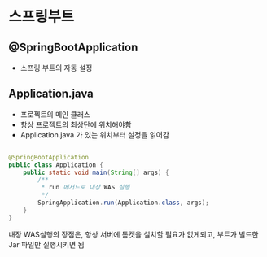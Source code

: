 # 스프링부트

## @SpringBootApplication

- 스프링 부트의 자동 설정

## Application.java

- 프로젝트의 메인 클래스
- 항상 프로젝트의 최상단에 위치해야함
- Application.java 가 있는 위치부터 설정을 읽어감

```java

@SpringBootApplication
public class Application {
	public static void main(String[] args) {
		/**
		 * run 메서드로 내장 WAS 실행
		 */
		SpringApplication.run(Application.class, args);
	}
}
```
내장 WAS실행의 장점은, 항상 서버에 톰켓을 설치할 필요가 없게되고, 부트가 빌드한 Jar 파일만 실행시키면 됨
